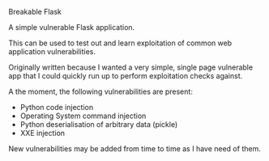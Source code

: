 Breakable Flask


A simple vulnerable Flask application.

This can be used to test out and learn exploitation of common web application vulnerabilities. 

Originally written because I wanted a very simple, single page vulnerable app that I could quickly run up to perform exploitation checks against. 

A the moment, the following vulnerabilities are present:
* Python code injection
* Operating System command injection
* Python deserialisation of arbitrary data (pickle)
* XXE injection


New vulnerabilities may be added from time to time as I have need of them.
